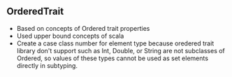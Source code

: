 ## OrderedTrait
* Based on concepts of Ordered trait properties<br>
* Used upper bound concepts of scala<br>
* Create a case class number for element type because oredered trait library don't support such as Int, Double,
or String are not subclasses of Ordered, so values of these types cannot be used as
set elements directly in subtyping.
